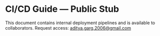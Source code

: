 # CI/CD Guide — Public Stub

This document contains internal deployment pipelines and is available to collaborators.
Request access: aditya.garg.2006@gmail.com
